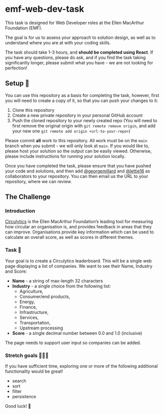 # emf-web-dev-task

This task is designed for Web Developer roles at the Ellen MacArthur Foundation (EMF).

The goal is for us to assess your approach to solution design, as well as to understand where you are at with your coding skills.

The task should take 1-3 hours, and **should be completed using React**. If you have any questions, please do ask, and if you find the task taking significantly longer, please submit what you have - we are not looking for perfection!

## Setup 🤖
You can use this repository as a basis for completing the task, however, first you will need to create a copy of it, so that you can push your changes to it:
1. Clone this repository
2. Create a new private repository in your personal GitHub account
3. Push the cloned repository to your newly created repo (You will need to first remove the original origin with `git remote remove origin`, and add your new one `git remote add origin <url-to-your-repo>`)

Please commit **all** work to this repository. All work must be on the `main` branch when you submit - we will only look at `main`. 
If you would like to, please host your solution so the output can be easily viewed. Otherwise, please include instructions for running your solution locally.

Once you have completed the task, please ensure that you have pushed your code and solutions, and then add [@georgemillard](https://github.com/georgemillard) and [@lettie16](https://github.com/lettie16) as collaborators to your repository. 
You can then email us the URL to your repository, where we can review.

## The Challenge
### Introduction
[Circulytics](https://ellenmacarthurfoundation.org/resources/circulytics/overview) is the Ellen MacArthur Foundation’s leading tool for measuring how circular an organisation is, and provides feedback in areas that they can improve.  Organisations provide key information which can be used to calculate an overall score, as well as scores in different themes. 

### Task 🎯
Your goal is to create a Circulytics leaderboard. This will be a single web page displaying a list of companies. We want to see their Name, Industry and Score:

- **Name** - a string of max-length 32 characters
- **Industry** - a single choice from the following list: 
   - Agriculture, 
   - Consumer/end products, 
   - Energy, 
   - Finance, 
   - Infrastructure, 
   - Services,
   - Transportation, 
   - Upstream processing
- **Score** - a single decimal number between 0.0 and 1.0 (inclusive)

The page needs to support user input so companies can be added.

### Stretch goals 🤸🏻‍♀️
If you have sufficient time, exploring one or more of the following additional functionality would be great!
- search
- sort
- filter
- persistence

Good luck! 👾
